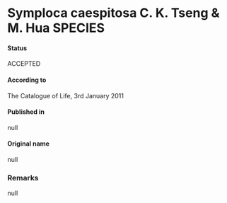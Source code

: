# Symploca caespitosa C. K. Tseng & M. Hua SPECIES

#### Status
ACCEPTED

#### According to
The Catalogue of Life, 3rd January 2011

#### Published in
null

#### Original name
null

### Remarks
null